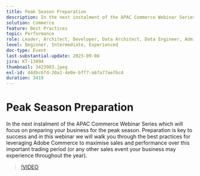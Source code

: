 ```yaml
---
title: Peak Season Preparation
description: In the next instalment of the APAC Commerce Webinar Series which will focus on preparing your business for the peak season. Preparation is key to success and in this webinar we will walk you through the best practices for leveraging Adobe Commerce to maximise sales and performance over this important trading period (or any other sales event your business may experience throughout the year).
solution: Commerce
feature: Best Practices
topic: Performance
role: Leader, Architect, Developer, Data Architect, Data Engineer, Admin, User
level: Beginner, Intermediate, Experienced
doc-type: Event
last-substantial-update: 2023-09-08
jira: KT-13894
thumbnail: 3423983.jpeg
exl-id: d4dbc6fd-20a1-4e0e-bff7-a6fa77ae7bc4
duration: 3419
---
```

# Peak Season Preparation

In the next instalment of the APAC Commerce Webinar Series which will focus on preparing your business for the peak season. Preparation is key to success and in this webinar we will walk you through the best practices for leveraging Adobe Commerce to maximise sales and performance over this important trading period (or any other sales event your business may experience throughout the year).

>[!VIDEO](https://video.tv.adobe.com/v/3423983/?learn=on)
